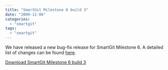 ```yaml
---
title: "SmartGit Milestone 6 build 3"
date: "2009-11-06"
categories: 
  - "smartgit"
tags: 
  - "smartgit"
---
```


We have released a new bug-fix release for SmartGit Milestone 6. A detailed list of changes can be found [here](http://www.syntevo.com/smartgit/changelog-eap.txt).

[Download SmartGit Milestone 6 build 3](http://www.syntevo.com/smartgit/early-access.html)
